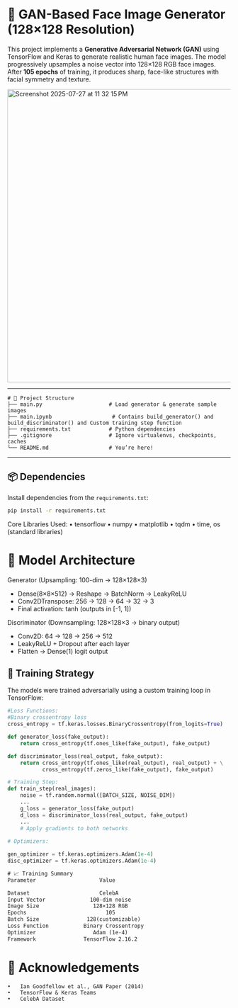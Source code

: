 # 🧠 GAN-Based Face Image Generator (128×128 Resolution)

This project implements a **Generative Adversarial Network (GAN)** using TensorFlow and Keras to generate realistic human face images. The model progressively upsamples a noise vector into 128×128 RGB face images. After **105 epochs** of training, it produces sharp, face-like structures with facial symmetry and texture.

<img width="721" height="662" alt="Screenshot 2025-07-27 at 11 32 15 PM" src="https://github.com/user-attachments/assets/be7a1e4c-9507-470e-9747-cf841e8e41ad" />

---
```
# 📂 Project Structure
├── main.py                     # Load generator & generate sample images
├── main.ipynb                   # Contains build_generator() and build_discriminator() and Custom training step function
├── requirements.txt            # Python dependencies
├── .gitignore                  # Ignore virtualenvs, checkpoints, caches
└── README.md                   # You’re here!
```
---
## 📦 Dependencies

Install dependencies from the `requirements.txt`:

```bash
pip install -r requirements.txt
```
Core Libraries Used:
	•	tensorflow
	•	numpy
	•	matplotlib
	•	tqdm
	•	time, os (standard libraries)

# 🧠 Model Architecture

Generator (Upsampling: 100-dim → 128×128×3)
- Dense(8×8×512) → Reshape → BatchNorm → LeakyReLU
- Conv2DTranspose: 256 → 128 → 64 → 32 → 3
- Final activation: tanh (outputs in [-1, 1])

Discriminator (Downsampling: 128×128×3 → binary output)
- Conv2D: 64 → 128 → 256 → 512
- LeakyReLU + Dropout after each layer
- Flatten → Dense(1) logit output

## 🧪 Training Strategy

The models were trained adversarially using a custom training loop in TensorFlow:
```python
#Loss Functions:
#Binary crossentropy loss
cross_entropy = tf.keras.losses.BinaryCrossentropy(from_logits=True)

def generator_loss(fake_output):
    return cross_entropy(tf.ones_like(fake_output), fake_output)

def discriminator_loss(real_output, fake_output):
    return cross_entropy(tf.ones_like(real_output), real_output) + \
           cross_entropy(tf.zeros_like(fake_output), fake_output)

# Training Step:
def train_step(real_images):
    noise = tf.random.normal([BATCH_SIZE, NOISE_DIM])
    ...
    g_loss = generator_loss(fake_output)
    d_loss = discriminator_loss(real_output, fake_output)
    ...
    # Apply gradients to both networks
    
# Optimizers:

gen_optimizer = tf.keras.optimizers.Adam(1e-4)
disc_optimizer = tf.keras.optimizers.Adam(1e-4)
```
```txt
# 📈 Training Summary
Parameter                    Value

Dataset                      CelebA
Input Vector              100-dim noise
Image Size                 128×128 RGB
Epochs                         105
Batch Size               128(customizable)
Loss Function           Binary Crossentropy
Optimizer                  Adam (1e-4)
Framework               TensorFlow 2.16.2
```
# 🙌 Acknowledgements
	•	Ian Goodfellow et al., GAN Paper (2014)
	•	TensorFlow & Keras Teams
	•	CelebA Dataset


